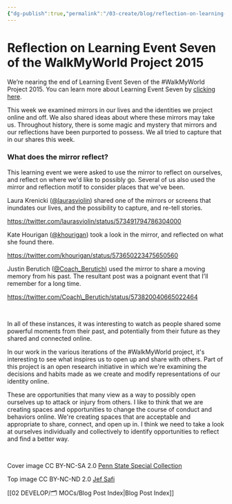 ```yaml
---
{"dg-publish":true,"permalink":"/03-create/blog/reflection-on-learning-event-seven-of-the-walk-my-world-project-2015/","title":"Reflection on Learning Event Seven of the #WalkMyWorld Project 2015","tags":["walkmyworld"]}
---
```


# Reflection on Learning Event Seven of the WalkMyWorld Project 2015

We’re nearing the end of Learning Event Seven of the #WalkMyWorld Project 2015. You can learn more about Learning Event Seven by [clicking here](https://sites.google.com/site/walkmyworldproject/2015-learning-events/the-mirror).

This week we examined mirrors in our lives and the identities we project online and off. We also shared ideas about where these mirrors may take us. Throughout history, there is some magic and mystery that mirrors and our reflections have been purported to possess. We all tried to capture that in our shares this week.

### What does the mirror reflect?

This learning event we were asked to use the mirror to reflect on ourselves, and reflect on where we'd like to possibly go. Several of us also used the mirror and reflection motif to consider places that we've been.

Laura Krenicki ([@laurasviolin](https://twitter.com/laurasviolin)) shared one of the mirrors or screens that inundates our lives, and the possibility to capture, and re-tell stories.

https://twitter.com/laurasviolin/status/573491794786304000

Kate Hourigan ([@khourigan](https://twitter.com/khourigan)) took a look in the mirror, and reflected on what she found there.

https://twitter.com/khourigan/status/573650223475650560

Justin Berutich ([@Coach\_Berutich](https://twitter.com/Coach_Berutich)) used the mirror to share a moving memory from his past. The resultant post was a poignant event that I'll remember for a long time.

https://twitter.com/Coach\_Berutich/status/573820040665022464

 

In all of these instances, it was interesting to watch as people shared some powerful moments from their past, and potentially from their future as they shared and connected online.

In our work in the various iterations of the #WalkMyWorld project, it's interesting to see what inspires us to open up and share with others. Part of this project is an open research initiative in which we're examining the decisions and habits made as we create and modify representations of our identity online.

These are opportunities that many view as a way to possibly open ourselves up to attack or injury from others. I like to think that we are creating spaces and opportunities to change the course of conduct and behaviors online. We're creating spaces that are acceptable and appropriate to share, connect, and open up in. I think we need to take a look at ourselves individually and collectively to identify opportunities to reflect and find a better way.

 

Cover image CC BY-NC-SA 2.0 [Penn State Special Collection](https://www.flickr.com/photos/pennstatespecial/8476283206/in/photolist-4Rpopg-dV2aFU-7fwSy4-dUsyPZ-dV2aF7-39mwr9-bacYRF-dUsyKT-dS9vir-dUu8qt-dUu8r8-d2CRcW-dUyaZL-a2yV4o-dUyaZ5-cdZyKj-61JiYR-a2yU6b-dUVA9V-9sS9C1-dUzJVN-dUsyMP-dUsyKg-dUzJZ7-jmjHm2-a2yViS-9sPaNe-94SnX6-dUMvAZ-dUMvoT-dUTbh5-dUMvxc-dUMw7i-dUMvjX-dUMwDc-dUT6R5-dUMvPv-dUMvtH-dS9vjc-a2w2F8-7xJi3Y-iyvDJK-dSfAT3-a2yV9s-dUzJWq-9sP8SX-8w3XMj-bad7n6-baegP8-bad9w6)

Top image CC BY-NC-ND 2.0 [Jef Safi](https://www.flickr.com/photos/jef_safi/324146472/in/photolist-52sD2h-5t2yNG-kVnxd-gAYro-5AMd4f-7qa25N-57LDXo-9UgZfN-uDksh-9nW27K-aTJnGi-5ymv7A-dUnFR-q9yTSV-5XXsfW-5ymv7y-6hJzym-bc5g7X-93PsrC-nWogf1-6tWDy1-9UgZgf-CU4fs-4sGtGj-3beDrC-6xQb1u-5dD4pu-7qa25Y-5t2yNs-4S7pin-8jxm1s-a3Zncd-LFAN4-8vNCPH-8RaUau-6NwxoZ-sATrK-b3V8ur-8iwTEb-561BJy-eyM2a-5rkjjC-8DCg3h-6Nwxoa-6jJUGi-2ZHVq-5AMd4w-o6XNsp-4EvBZB-5pw3gx)

[[02 DEVELOP/🗂️ MOCs/Blog Post Index\|Blog Post Index]]